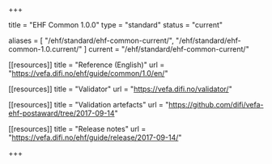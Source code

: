 +++

title = "EHF Common 1.0.0"
type = "standard"
status = "current"

aliases = [ "/ehf/standard/ehf-common-current/", "/ehf/standard/ehf-common-1.0.current/" ]
current = "/ehf/standard/ehf-common-current/"

[[resources]]
title = "Reference (English)"
url = "https://vefa.difi.no/ehf/guide/common/1.0/en/"

[[resources]]
title = "Validator"
url = "https://vefa.difi.no/validator/"

[[resources]]
title = "Validation artefacts"
url = "https://github.com/difi/vefa-ehf-postaward/tree/2017-09-14"

[[resources]]
title = "Release notes"
url = "https://vefa.difi.no/ehf/guide/release/2017-09-14/"

+++
